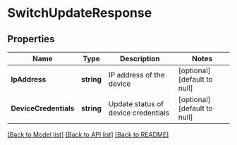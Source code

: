 # SwitchUpdateResponse

## Properties
Name | Type | Description | Notes
------------ | ------------- | ------------- | -------------
**IpAddress** | **string** | IP address of the device | [optional] [default to null]
**DeviceCredentials** | **string** | Update status of device credentials | [optional] [default to null]

[[Back to Model list]](../README.md#documentation-for-models) [[Back to API list]](../README.md#documentation-for-api-endpoints) [[Back to README]](../README.md)


